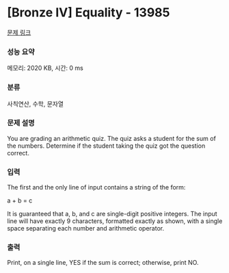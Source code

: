 # [Bronze IV] Equality - 13985 

[문제 링크](https://www.acmicpc.net/problem/13985) 

### 성능 요약

메모리: 2020 KB, 시간: 0 ms

### 분류

사칙연산, 수학, 문자열

### 문제 설명

<p style="user-select: auto;">You are grading an arithmetic quiz. The quiz asks a student for the sum of the numbers. Determine if the student taking the quiz got the question correct.</p>

### 입력 

 <p style="user-select: auto;">The first and the only line of input contains a string of the form:</p>

<p style="user-select: auto;">a + b = c</p>

<p style="user-select: auto;">It is guaranteed that a, b, and c are single-digit positive integers. The input line will have exactly 9 characters, formatted exactly as shown, with a single space separating each number and arithmetic operator.</p>

### 출력 

 <p style="user-select: auto;">Print, on a single line, YES if the sum is correct; otherwise, print NO.</p>

